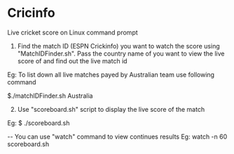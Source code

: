 # Cricinfo
Live cricket score on Linux command prompt

1. Find the match ID (ESPN Crickinfo) you want to watch the score using "MatchIDFinder.sh". 
Pass the country name of you want to view the live score of and find out the live match id

Eg: To list down all live matches payed by Australian team use following command

 $./matchIDFinder.sh Australia

2. Use "scoreboard.sh" script to display the live score of the match

Eg: 
$ ./scoreboard.sh <match id>
 
--
You can use "watch" command to view continues results
Eg: watch -n 60 scoreboard.sh <match id>
